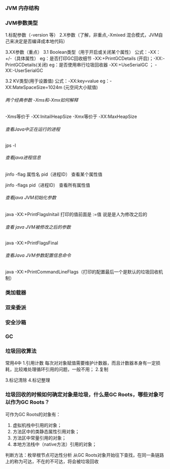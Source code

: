 ### JVM 内存结构

### JVM参数类型
1.标配参数（-version 等）
2.X参数（了解，非重点,-Xmixed 混合模式，JVM自己来决定是否编译成本地代码）

3.XX参数（重点）
  3.1 Boolean类型（用于开启或关闭某个属性）
  公式：-XX：+/-（具体属性） 
  eg：是否打印GC回收细节  -XX:+PrintGCDetails (开启)；-XX:-PrintGCDetails(关闭)
  eg：是否使用串行垃圾回收器  -XX:+UseSerialGC  ； -XX:-UserSerialGC
  
  3.2 KV类型(用于设置值)
  公式：-XX:key=value
  eg：-XX:MateSpaceSize=1024m (元空间大小赋值)
###### 两个经典参数 -Xms和-Xmx如何解释
-Xms等价于 -XX:InitailHeapSize
-Xmx等价于 -XX:MaxHeapSize

###### 查看Java中正在运行的进程
jps -l
###### 查看java进程信息

jinfo -flag 属性名 pid（进程ID） 查看某个属性值

jinfo -flags  pid（进程ID）  查看所有属性值  

###### 查看java JVM初始化参数
java -XX:+PrintFlagsInitail
打印的值前面是 :=值  说是是人为修改之后的
###### 查看 java JVM被修改之后的参数
java -XX:+PrintFlagsFinal 

###### 查看Java JVM参数配置信息命令

java -XX:+PrintCommandLineFlags（打印的配置最后一个是默认的垃圾回收机制）

### 类加载器

### 双亲委派

### 安全沙箱

### GC 

### 垃圾回收算法
常用4中
1.引用计数
  每次对对象赋值需要维护计数器，而且计数器本身有一定损耗，比较难处理循环引用的问题，一般不用；
2.复制
  
3.标记清除
4.标记整理

### 垃圾回收的时候如何确定对象是垃圾，什么是GC Roots，哪些对象可以作为GC Roots？
可作为GC Roots的对象有：
1. 虚拟机栈中引用的对象；
2. 方法区中的类静态属性引用对象；
3. 方法区中常量引用的对象；
4. 本地方法栈中（native方法）引用的对象；

判断方法：枚举根节点可达性分析
从GC Roots对象开始往下查找，在同一条链路上的称为可达，不在的不可达，将会被垃圾回收
